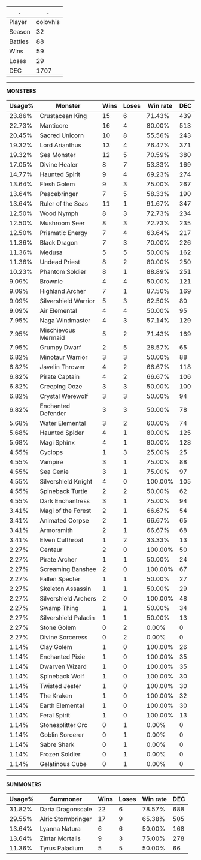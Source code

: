 .|.
|-|-
Player|colovhis
Season|32
Battles|88
Wins|59
Loses|29
DEC|1707

---
**MONSTERS**

Usage%|Monster|Wins|Loses|Win rate|DEC|
-|-|-|-|-|-|
23.86%|Crustacean King|15|6|71.43%|439|
22.73%|Manticore|16|4|80.00%|513|
20.45%|Sacred Unicorn|10|8|55.56%|243|
19.32%|Lord Arianthus|13|4|76.47%|371|
19.32%|Sea Monster|12|5|70.59%|380|
17.05%|Divine Healer|8|7|53.33%|169|
14.77%|Haunted Spirit|9|4|69.23%|274|
13.64%|Flesh Golem|9|3|75.00%|267|
13.64%|Peacebringer|7|5|58.33%|190|
13.64%|Ruler of the Seas|11|1|91.67%|347|
12.50%|Wood Nymph|8|3|72.73%|234|
12.50%|Mushroom Seer|8|3|72.73%|235|
12.50%|Prismatic Energy|7|4|63.64%|217|
11.36%|Black Dragon|7|3|70.00%|226|
11.36%|Medusa|5|5|50.00%|162|
11.36%|Undead Priest|8|2|80.00%|250|
10.23%|Phantom Soldier|8|1|88.89%|251|
9.09%|Brownie|4|4|50.00%|121|
9.09%|Highland Archer|7|1|87.50%|169|
9.09%|Silvershield Warrior|5|3|62.50%|80|
9.09%|Air Elemental|4|4|50.00%|95|
7.95%|Naga Windmaster|4|3|57.14%|129|
7.95%|Mischievous Mermaid|5|2|71.43%|169|
7.95%|Grumpy Dwarf|2|5|28.57%|65|
6.82%|Minotaur Warrior|3|3|50.00%|88|
6.82%|Javelin Thrower|4|2|66.67%|118|
6.82%|Pirate Captain|4|2|66.67%|106|
6.82%|Creeping Ooze|3|3|50.00%|100|
6.82%|Crystal Werewolf|3|3|50.00%|94|
6.82%|Enchanted Defender|3|3|50.00%|78|
5.68%|Water Elemental|3|2|60.00%|74|
5.68%|Haunted Spider|4|1|80.00%|125|
5.68%|Magi Sphinx|4|1|80.00%|128|
4.55%|Cyclops|1|3|25.00%|25|
4.55%|Vampire|3|1|75.00%|88|
4.55%|Sea Genie|3|1|75.00%|97|
4.55%|Silvershield Knight|4|0|100.00%|105|
4.55%|Spineback Turtle|2|2|50.00%|62|
4.55%|Dark Enchantress|3|1|75.00%|94|
3.41%|Magi of the Forest|2|1|66.67%|54|
3.41%|Animated Corpse|2|1|66.67%|65|
3.41%|Armorsmith|2|1|66.67%|68|
3.41%|Elven Cutthroat|1|2|33.33%|13|
2.27%|Centaur|2|0|100.00%|50|
2.27%|Pirate Archer|1|1|50.00%|24|
2.27%|Screaming Banshee|2|0|100.00%|67|
2.27%|Fallen Specter|1|1|50.00%|27|
2.27%|Skeleton Assassin|1|1|50.00%|29|
2.27%|Silvershield Archers|2|0|100.00%|48|
2.27%|Swamp Thing|1|1|50.00%|34|
2.27%|Silvershield Paladin|1|1|50.00%|13|
2.27%|Stone Golem|0|2|0.00%|0|
2.27%|Divine Sorceress|0|2|0.00%|0|
1.14%|Clay Golem|1|0|100.00%|26|
1.14%|Enchanted Pixie|1|0|100.00%|35|
1.14%|Dwarven Wizard|1|0|100.00%|35|
1.14%|Spineback Wolf|1|0|100.00%|30|
1.14%|Twisted Jester|1|0|100.00%|30|
1.14%|The Kraken|1|0|100.00%|32|
1.14%|Earth Elemental|1|0|100.00%|30|
1.14%|Feral Spirit|1|0|100.00%|13|
1.14%|Stonesplitter Orc|0|1|0.00%|0|
1.14%|Goblin Sorcerer|0|1|0.00%|0|
1.14%|Sabre Shark|0|1|0.00%|0|
1.14%|Frozen Soldier|0|1|0.00%|0|
1.14%|Gelatinous Cube|0|1|0.00%|0|

---
**SUMMONERS**

Usage%|Summoner|Wins|Loses|Win rate|DEC|
-|-|-|-|-|-|
31.82%|Daria Dragonscale|22|6|78.57%|688|
29.55%|Alric Stormbringer|17|9|65.38%|505|
13.64%|Lyanna Natura|6|6|50.00%|168|
13.64%|Zintar Mortalis|9|3|75.00%|278|
11.36%|Tyrus Paladium|5|5|50.00%|66|
